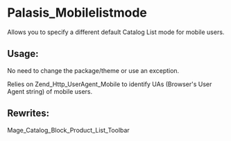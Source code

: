 Palasis_Mobilelistmode
=====================

Allows you to specify a different default Catalog List mode for mobile users.

Usage:
-----
No need to change the package/theme or use an exception.

Relies on Zend_Http_UserAgent_Mobile to identify UAs (Browser's User Agent string) of mobile users.

Rewrites:
-----
Mage_Catalog_Block_Product_List_Toolbar
